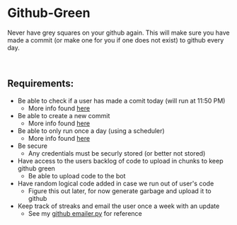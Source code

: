 # Github-Green
Never have grey squares on your github again. This will make sure you have made a commit (or make one for you if one does not exist) to github every day.

<br>

## Requirements:
* Be able to check if a user has made a comit today (will run at 11:50 PM)
  * More info found [here](https://stackoverflow.com/questions/46855484/checking-if-a-user-made-a-commit-to-github-using-api-on-a-given-day)
* Be able to create a new commit
  * More info found [here](https://stackoverflow.com/questions/7119452/git-commit-from-python)
* Be able to only run once a day (using a scheduler)
  * More info found [here](https://docs.python.org/3/library/sched.html)
* Be secure
  * Any credentials must be securly stored (or better not stored) 
* Have access to the users backlog of code to upload in chunks to keep github green
  * Be able to upload code to the bot
* Have random logical code added in case we run out of user's code
  * Figure this out later, for now generate garbage and upload it to github
* Keep track of streaks and email the user once a week with an update
  * See my [github emailer.py](https://github.com/JacobNoahGlik/Emailer) for reference
